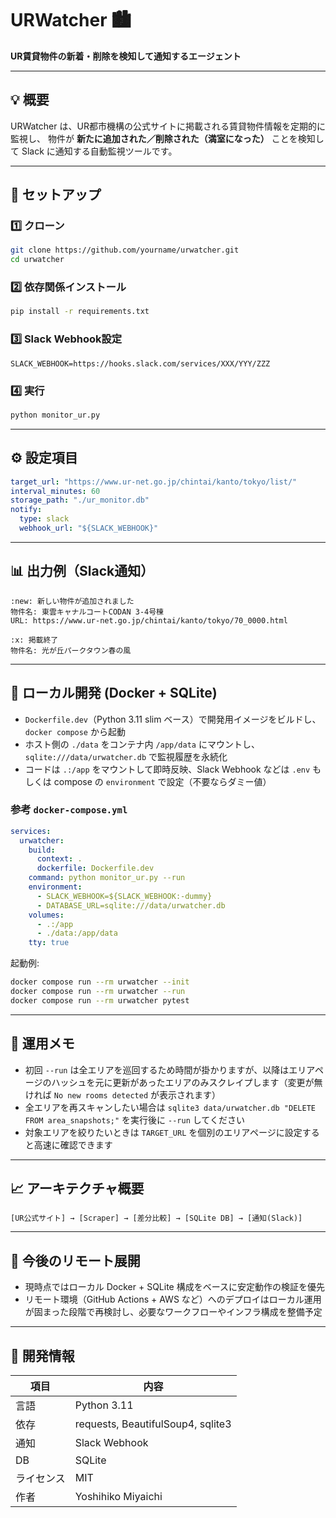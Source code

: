 # URWatcher 🏙️
**UR賃貸物件の新着・削除を検知して通知するエージェント**

---

## 💡 概要
URWatcher は、UR都市機構の公式サイトに掲載される賃貸物件情報を定期的に監視し、
物件が **新たに追加された／削除された（満室になった）** ことを検知して Slack に通知する自動監視ツールです。

---

## 🚀 セットアップ

### 1️⃣ クローン
```bash
git clone https://github.com/yourname/urwatcher.git
cd urwatcher
```

### 2️⃣ 依存関係インストール
```bash
pip install -r requirements.txt
```

### 3️⃣ Slack Webhook設定
```
SLACK_WEBHOOK=https://hooks.slack.com/services/XXX/YYY/ZZZ
```

### 4️⃣ 実行
```bash
python monitor_ur.py
```

---

## ⚙️ 設定項目
```yaml
target_url: "https://www.ur-net.go.jp/chintai/kanto/tokyo/list/"
interval_minutes: 60
storage_path: "./ur_monitor.db"
notify:
  type: slack
  webhook_url: "${SLACK_WEBHOOK}"
```

---

## 📊 出力例（Slack通知）

```
:new: 新しい物件が追加されました
物件名: 東雲キャナルコートCODAN 3-4号棟
URL: https://www.ur-net.go.jp/chintai/kanto/tokyo/70_0000.html

:x: 掲載終了
物件名: 光が丘パークタウン春の風
```

---

## 🧪 ローカル開発 (Docker + SQLite)
- `Dockerfile.dev`（Python 3.11 slim ベース）で開発用イメージをビルドし、`docker compose` から起動
- ホスト側の `./data` をコンテナ内 `/app/data` にマウントし、`sqlite:///data/urwatcher.db` で監視履歴を永続化
- コードは `.:/app` をマウントして即時反映、Slack Webhook などは `.env` もしくは compose の `environment` で設定（不要ならダミー値）

### 参考 `docker-compose.yml`
```yaml
services:
  urwatcher:
    build:
      context: .
      dockerfile: Dockerfile.dev
    command: python monitor_ur.py --run
    environment:
      - SLACK_WEBHOOK=${SLACK_WEBHOOK:-dummy}
      - DATABASE_URL=sqlite:///data/urwatcher.db
    volumes:
      - .:/app
      - ./data:/app/data
    tty: true
```

起動例:
```bash
docker compose run --rm urwatcher --init
docker compose run --rm urwatcher --run
docker compose run --rm urwatcher pytest
```

---

## 📝 運用メモ
- 初回 `--run` は全エリアを巡回するため時間が掛かりますが、以降はエリアページのハッシュを元に更新があったエリアのみスクレイプします（変更が無ければ `No new rooms detected` が表示されます）
- 全エリアを再スキャンしたい場合は `sqlite3 data/urwatcher.db "DELETE FROM area_snapshots;"` を実行後に `--run` してください
- 対象エリアを絞りたいときは `TARGET_URL` を個別のエリアページに設定すると高速に確認できます

---

## 📈 アーキテクチャ概要
```
[UR公式サイト] → [Scraper] → [差分比較] → [SQLite DB] → [通知(Slack)]
```

---

## 🔄 今後のリモート展開
- 現時点ではローカル Docker + SQLite 構成をベースに安定動作の検証を優先
- リモート環境（GitHub Actions + AWS など）へのデプロイはローカル運用が固まった段階で再検討し、必要なワークフローやインフラ構成を整備予定

---

## 🧩 開発情報
| 項目 | 内容 |
|------|------|
| 言語 | Python 3.11 |
| 依存 | requests, BeautifulSoup4, sqlite3 |
| 通知 | Slack Webhook |
| DB | SQLite |
| ライセンス | MIT |
| 作者 | Yoshihiko Miyaichi |
